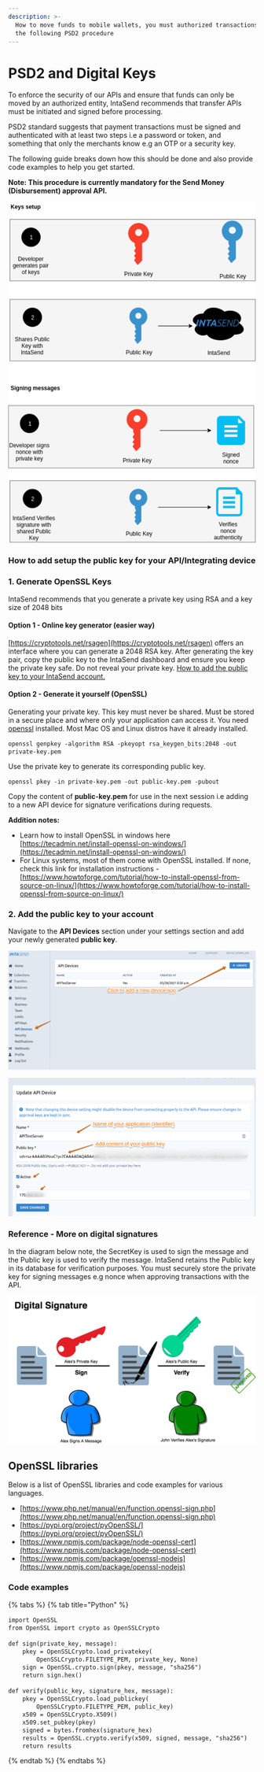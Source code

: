 ```yaml
---
description: >-
  How to move funds to mobile wallets, you must authorized transactions using
  the following PSD2 procedure
---
```


# PSD2 and Digital Keys

To enforce the security of our APIs and ensure that funds can only be moved by an authorized entity, IntaSend recommends that transfer APIs must be initiated and signed before processing.&#x20;

PSD2 standard suggests that payment transactions must be signed and authenticated with at least two steps i.e a password or token, and something that only the merchants know e.g an OTP or a security key.

The following guide breaks down how this should be done and also provide code examples to help you get started. &#x20;

**Note: This procedure is currently mandatory for the Send Money (Disbursement) approval API.**

![Devices signing and verification processes.](../.gitbook/assets/OpenSSL-Guide.png)

### How to add setup the public key for your API/Integrating device

### 1. Generate OpenSSL Keys

IntaSend recommends that you generate a private key using RSA and a key size of 2048 bits

#### Option 1 - Online key generator (easier way)

[https://cryptotools.net/rsagen](https://cryptotools.net/rsagen) offers an interface where you can generate a 2048 RSA key. After generating the key pair, copy the public key to the IntaSend dashboard and ensure you keep the private key safe. Do not reveal your private key. [How to add the public key to your IntaSend account.](extra-payment-authentication.md#2.-add-the-public-key-to-your-account)

#### Option 2 - Generate it yourself (OpenSSL)

Generating your private key. This key must never be shared. Must be stored in a secure place and where only your application can access it. You need [openssl](https://www.openssl.org) installed. Most Mac OS and Linux distros have it already installed.

```
openssl genpkey -algorithm RSA -pkeyopt rsa_keygen_bits:2048 -out private-key.pem
```

Use the private key to generate its corresponding public key.

```
openssl pkey -in private-key.pem -out public-key.pem -pubout
```

Copy the content of **public-key.pem** for use in the next session i.e adding to a new API device for signature verifications during requests.

**Addition notes:**

* Learn how to install OpenSSL in windows here [https://tecadmin.net/install-openssl-on-windows/](https://tecadmin.net/install-openssl-on-windows/)
* For Linux systems, most of them come with OpenSSL installed. If none, check this link for installation instructions - [https://www.howtoforge.com/tutorial/how-to-install-openssl-from-source-on-linux/](https://www.howtoforge.com/tutorial/how-to-install-openssl-from-source-on-linux/)

### 2. Add the public key to your account

Navigate to the **API Devices** section under your settings section and add your newly generated **public key**.

![API integration hosting devices](<../.gitbook/assets/image (8).png>)

![Fill in the device details plus the public key](<../.gitbook/assets/image (9).png>)

### Reference - More on digital signatures

In the diagram below note, the SecretKey is used to sign the message and the Public key is used to verify the message. IntaSend retains the Public key in its database for verification purposes. You must securely store the private key for signing messages e.g nonce when approving transactions with the API.

![](<../.gitbook/assets/image (3).png>)

## OpenSSL libraries

Below is a list of OpenSSL libraries and code examples for various languages.

* [https://www.php.net/manual/en/function.openssl-sign.php](https://www.php.net/manual/en/function.openssl-sign.php)
* [https://pypi.org/project/pyOpenSSL/](https://pypi.org/project/pyOpenSSL/)
* [https://www.npmjs.com/package/node-openssl-cert](https://www.npmjs.com/package/node-openssl-cert)
* [https://www.npmjs.com/package/openssl-nodejs](https://www.npmjs.com/package/openssl-nodejs)

### Code examples

{% tabs %}
{% tab title="Python" %}
```
import OpenSSL
from OpenSSL import crypto as OpenSSLCrypto

def sign(private_key, message):
    pkey = OpenSSLCrypto.load_privatekey(
        OpenSSLCrypto.FILETYPE_PEM, private_key, None)
    sign = OpenSSL.crypto.sign(pkey, message, "sha256")
    return sign.hex()
    
def verify(public_key, signature_hex, message):
    pkey = OpenSSLCrypto.load_publickey(
        OpenSSLCrypto.FILETYPE_PEM, public_key)
    x509 = OpenSSLCrypto.X509()
    x509.set_pubkey(pkey)
    signed = bytes.fromhex(signature_hex)
    results = OpenSSL.crypto.verify(x509, signed, message, "sha256")
    return results
```
{% endtab %}
{% endtabs %}
